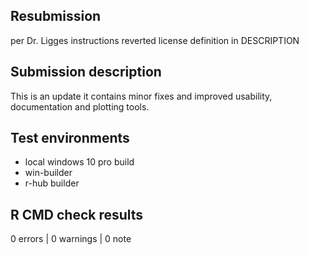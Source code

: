 ## Resubmission
per Dr. Ligges instructions
reverted license definition in DESCRIPTION

## Submission description
This is an update 
it contains minor fixes and improved usability, documentation and plotting tools.

## Test environments
* local windows 10 pro build
* win-builder
* r-hub builder

## R CMD check results

0 errors | 0 warnings | 0 note

